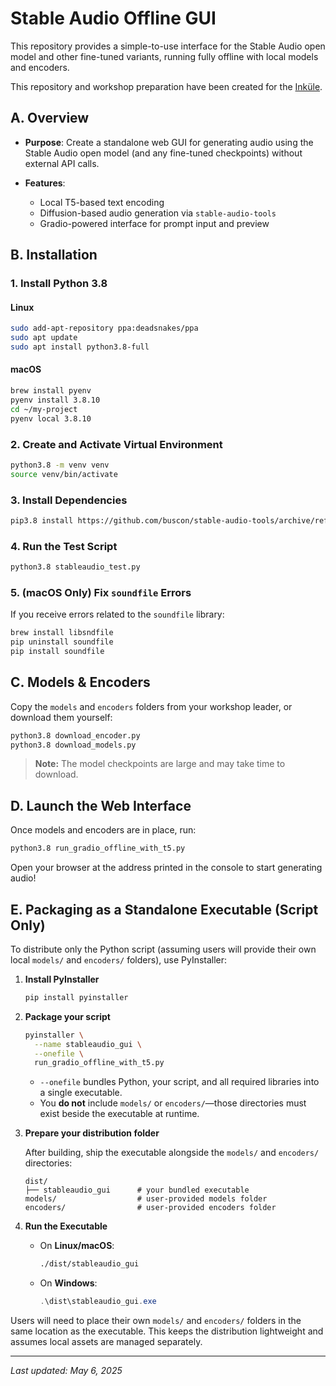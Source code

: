 # Stable Audio Offline GUI

This repository provides a simple-to-use interface for the Stable Audio open model and other fine-tuned variants, running fully offline with local models and encoders.

This repository and workshop preparation have been created for the [Inküle](https://www.inkuele.de).

## A. Overview

* **Purpose**: Create a standalone web GUI for generating audio using the Stable Audio open model (and any fine-tuned checkpoints) without external API calls.
* **Features**:

  * Local T5-based text encoding
  * Diffusion-based audio generation via `stable-audio-tools`
  * Gradio-powered interface for prompt input and preview

## B. Installation

### 1. Install Python 3.8

#### Linux

```bash
sudo add-apt-repository ppa:deadsnakes/ppa
sudo apt update
sudo apt install python3.8-full
```

#### macOS

```bash
brew install pyenv
pyenv install 3.8.10
cd ~/my-project
pyenv local 3.8.10
```

### 2. Create and Activate Virtual Environment

```bash
python3.8 -m venv venv
source venv/bin/activate
```

### 3. Install Dependencies

```bash
pip3.8 install https://github.com/buscon/stable-audio-tools/archive/refs/heads/main.zip
```

### 4. Run the Test Script

```bash
python3.8 stableaudio_test.py
```

### 5. (macOS Only) Fix `soundfile` Errors

If you receive errors related to the `soundfile` library:

```bash
brew install libsndfile
pip uninstall soundfile
pip install soundfile
```

## C. Models & Encoders

Copy the `models` and `encoders` folders from your workshop leader, or download them yourself:

```bash
python3.8 download_encoder.py
python3.8 download_models.py
```

> **Note:** The model checkpoints are large and may take time to download.

## D. Launch the Web Interface

Once models and encoders are in place, run:

```bash
python3.8 run_gradio_offline_with_t5.py
```

Open your browser at the address printed in the console to start generating audio!

## E. Packaging as a Standalone Executable (Script Only)

To distribute only the Python script (assuming users will provide their own local `models/` and `encoders/` folders), use PyInstaller:

1. **Install PyInstaller**

   ```bash
   pip install pyinstaller
   ```

2. **Package your script**

   ```bash
   pyinstaller \
     --name stableaudio_gui \
     --onefile \
     run_gradio_offline_with_t5.py
   ```

   * `--onefile` bundles Python, your script, and all required libraries into a single executable.
   * You **do not** include `models/` or `encoders/`—those directories must exist beside the executable at runtime.

3. **Prepare your distribution folder**

   After building, ship the executable alongside the `models/` and `encoders/` directories:

   ```
   dist/
   ├── stableaudio_gui      # your bundled executable
   models/                  # user-provided models folder
   encoders/                # user-provided encoders folder
   ```

4. **Run the Executable**

   * On **Linux/macOS**:

     ```bash
     ./dist/stableaudio_gui
     ```
   * On **Windows**:

     ```powershell
     .\dist\stableaudio_gui.exe
     ```

Users will need to place their own `models/` and `encoders/` folders in the same location as the executable. This keeps the distribution lightweight and assumes local assets are managed separately.

---

*Last updated: May 6, 2025*


